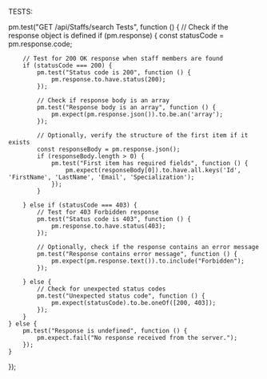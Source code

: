 TESTS:

pm.test("GET /api/Staffs/search Tests", function () {
    // Check if the response object is defined
    if (pm.response) {
        const statusCode = pm.response.code;

        // Test for 200 OK response when staff members are found
        if (statusCode === 200) {
            pm.test("Status code is 200", function () {
                pm.response.to.have.status(200);
            });

            // Check if response body is an array
            pm.test("Response body is an array", function () {
                pm.expect(pm.response.json()).to.be.an('array');
            });

            // Optionally, verify the structure of the first item if it exists
            const responseBody = pm.response.json();
            if (responseBody.length > 0) {
                pm.test("First item has required fields", function () {
                    pm.expect(responseBody[0]).to.have.all.keys('Id', 'FirstName', 'LastName', 'Email', 'Specialization');
                });
            }

        } else if (statusCode === 403) {
            // Test for 403 Forbidden response
            pm.test("Status code is 403", function () {
                pm.response.to.have.status(403);
            });

            // Optionally, check if the response contains an error message
            pm.test("Response contains error message", function () {
                pm.expect(pm.response.text()).to.include("Forbidden");
            });

        } else {
            // Check for unexpected status codes
            pm.test("Unexpected status code", function () {
                pm.expect(statusCode).to.be.oneOf([200, 403]);
            });
        }
    } else {
        pm.test("Response is undefined", function () {
            pm.expect.fail("No response received from the server.");
        });
    }
});
